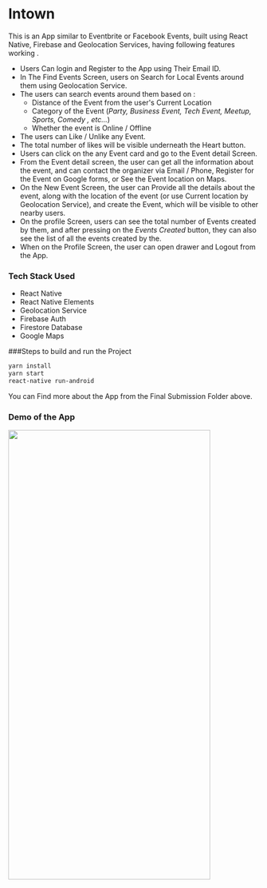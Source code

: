 # Intown
This is an App similar to Eventbrite or Facebook Events, built using React Native, Firebase and Geolocation Services, having following features working .

- Users Can login and Register to the App using Their Email ID.
- In The Find Events Screen, users on Search for Local Events around them using Geolocation Service.
- The users can search events around them based on :
  - Distance of the Event from the user's Current Location
  - Category of the Event (*Party, Business Event, Tech Event, Meetup, Sports, Comedy , etc...*)
  - Whether the event is Online / Offline
- The users can Like / Unlike any Event.
-  The total number of likes will be visible underneath the  Heart button.
- Users can click on the any Event card and go to the Event detail Screen.
- From the Event detail screen, the user can get all the information about the event, and can contact the organizer via Email / Phone, Register for the Event on Google forms, or See the Event location on Maps.
- On the New Event Screen, the user can Provide all the details about the event, along with the location of the event (or use Current location by Geolocation Service), and create the Event, which will be visible to other nearby users.
- On the profile Screen, users can see the total number of Events created by them, and after pressing on the *Events Created* button, they can also see the list of all the events created by the.
- When on the Profile Screen, the user can open drawer and Logout from the App.



### Tech Stack Used

- React Native
- React Native Elements
- Geolocation Service
- Firebase Auth
- Firestore Database
- Google Maps



###Steps to build and run the Project



```bash
yarn install
yarn start
react-native run-android

```



You can Find more about the App from the Final Submission Folder above.



### Demo of the App



<img src="./Final Submission/Presentation.gif" height="900" width="405"/>





















